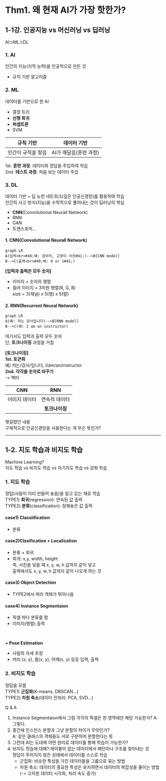 # Thm1. 왜 현재 AI가 가장 핫한가?
## 1-1강. 인공지능 vs 머신러닝 vs 딥러닝  
AI⊃ML⊃DL 

### 1. AI
인간의 지능(지적 능력)을 인공적으로 만든 것  
- 규칙 기반 알고리즘  


### 2. ML
데이터를 기반으로 한 AI 
- 결정 트리
- **선형 회귀**
-  **퍼셉트론**
-   SVM

|규칙 기반|데이터 기반|
|--|--|
|인간이 규칙을 찾음|AI가 깨달음(훈련 과정)|  

1st. **훈련 과정**: 데이터와 정답을 주입하여 학습  
2nd. **테스트 과정**: 처음 보는 데이터 주입  


### 3. DL
데이터 기반 + 딥 뉴런 네트워크(깊은 인공신경망)를 활용하여 학습  
인간의 사고 방식(지능)을 수학적으로 풀어내는 것이 딥러닝의 핵심  
- **CNN**(Convolutional Neurall Network)
- RNN
- GAN
- 트랜스포머...  

#### 1. CNN(Convolutional Neurall Network)
```mermaid
graph LR
A(입력<br>#40;예: 강아지, 고양이 사진#41;)-->B[CNN model]
B-->C(출력<br>#40;예: 0 or 1#41;)
```

**[입력과 출력은 모두 숫자]**   
- 이미지 = 숫자의 행렬  
- 컬러 이미지 = 3차원 행렬(R, G, B)  
    size =  3(채널) x 5(행) x 5(렬)


#### 2. RNN(Recurrent Neural Network)
```mermaid
graph LR
A(예: 저는 강사입니다)-->B[RNN model]
B-->C(예: I am an instructor)
```
여기서도 입력과 출력 모두 숫자  
단,  **토크나이징** 과정을 거침

**[토크나이징]**  
**1st. 토큰화**  
예) 저는/강사/입니다, I/am/an/instructor  
**2nd. 각각을 숫자로 바꾸기**  
-> 벡터

|CNN|RNN|
|:--:|:--:|
|이미지 데이터|연속적 데이터|
||**토크나이징**|


헷갈렸던 내용  
구체적으로 인공신경망을 사용한다는 게 무슨 뜻인가?  

---
## 1-2. 지도 학습과 비지도 학습

Machine Learning?  
지도 학습 vs 비지도 학습 vs 자기지도 학습 vs 강화 학습  

### 1. 지도 학습  
정답(사람이 미리 만들어 놓음)을 알고 있는 채로 학습  
TYPE1) **회귀**(regression): 연속된 값 출력  
TYPE2) **분류**(classification): 정해놓은 값 출력  

#### case1) Classiification
- 분류
 
#### case2)Clssification + Localization
- 분류 + 회귀
- 회귀: x,y, width, height  
즉, 사진을 넣을 때 x, y, w, h 값까지 같이 넣고  
출력에서도 x, y, w, h 값까지 같이 나오게 하는 것

#### case3) Object Detection
- TYPE2에서 여러 객체가 튀어나옴

#### case4) Instance Segmentaion
- 픽셀 마다 분류를 함
- 이미지(행렬) 출력

<br>

**+ Pose Estimation**
- 사람의 자세 추정
- 머리 (x, y), 몸(x, y), 어깨(x, y) 등등 입력, 출력


### 2. 비지도 학습
정답을 모름  
TYPE1) **군집화**(K-means, DBSCAN...)  
TYPE2) **차원 축소**(데이터 전처리: PCA, SVD...)

Q & A  
1. Instance Segmentaion에서 그럼 각각의 픽셀은 한 영역에만 해당 가능한가?
   A: 그렇다.
3. 중간에 인스턴스 분할과 그냥 분할의 차이가 무엇인가?  
   A: 같은 클래스의 객체들도 서로 구분하여 분할한다는 뜻
4. 그런데 AI는 도대체 어떤 원리로 데이터를 통해 학습이 가능한가?
5. 비지도 학습에 대해?
   레이블이 없는 데이터에서 패턴이나 구조를 찾아내는 것  
   정답이 주어지지 않은 상태에서 데이터를 스스로 학습
   - 군집화: 비슷한 특성을 가진 데이터들을 그룹으로 묶는 방법
   - 차원 축소: 데이터의 중요한 특성은 유지하면서 데이터의 복잡성을 줄이는 방법(-> 고차원 데이터 시각화, 처리 속도 증가)
